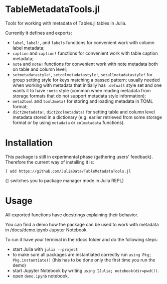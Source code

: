 # TableMetadataTools.jl
Tools for working with metadata of Tables.jl tables in Julia.

Currently it defines and exports:
* `label`, `label!`, and `labels` functions for convenient work with column
  label metadata;
* `caption` and `caption!` functions for convenient work with table caption
  metadata;
* `note` and `note!` functions for convenient work with note metadata both on
  table and column level;
* `setmetadatastyle!`, `setcolmetadatastyle!`, `setallmetadatastyle!` for group
  setting style for keys matching a passed pattern; usually needed when working
  with metadata that initially has `:defualt` style set and one wants it to
  have `:note` style (common when reading metadata from storage formats that do
  not support metadata style information);
* `meta2toml` and `toml2meta!` for storing and loading metadata in TOML format;
* `dict2metadata!`, `dict2colmetadata!` for setting table and column level
  metadata stored in a dictionary (e.g. earlier retrieved from some storage
  format or by using `metadata` or `colmetadata` functions).

# Installation

This package is still in experimental phase (gathering users' feedback).
Therefore the current way of installing it is:

```
] add https://github.com/JuliaData/TableMetadataTools.jl
```

(`]` switches you to package manager mode in Julia REPL)

# Usage

All exported functions have docstrings explaining their behavior.

You can find a demo how the package can be used to work with metadata
in /docs/demo.ipynb Jupyter Notebook.

To run it have your terminal in the /docs folder and do the following steps:
* start Julia with `julia --project`
* to make sure all packages are instantiated correctly run
  `using Pkg; Pkg.instantiate()` (this has to be done only the first time
  you run the demo)
* start Jupyter Notebook by writing `using IJulia; notebook(dir=pwd())`.
* open `demo.ipynb` notebook.

